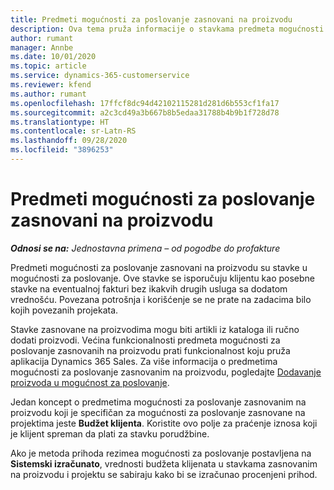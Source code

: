 ```yaml
---
title: Predmeti mogućnosti za poslovanje zasnovani na proizvodu
description: Ova tema pruža informacije o stavkama predmeta mogućnosti za poslovanje zasnovanim na proizvodu u usluzi Project Operations.
author: rumant
manager: Annbe
ms.date: 10/01/2020
ms.topic: article
ms.service: dynamics-365-customerservice
ms.reviewer: kfend
ms.author: rumant
ms.openlocfilehash: 17ffcf8dc94d42102115281d281d6b553cf1fa17
ms.sourcegitcommit: a2c3cd49a3b667b8b5edaa31788b4b9b1f728d78
ms.translationtype: HT
ms.contentlocale: sr-Latn-RS
ms.lasthandoff: 09/28/2020
ms.locfileid: "3896253"
---
```

# <a name="product-based-opportunity-lines"></a>Predmeti mogućnosti za poslovanje zasnovani na proizvodu

_**Odnosi se na:** Jednostavna primena – od pogodbe do profakture_

Predmeti mogućnosti za poslovanje zasnovani na proizvodu su stavke u mogućnosti za poslovanje. Ove stavke se isporučuju klijentu kao posebne stavke na eventualnoj fakturi bez ikakvih drugih usluga sa dodatom vrednošću. Povezana potrošnja i korišćenje se ne prate na zadacima bilo kojih povezanih projekata.

Stavke zasnovane na proizvodima mogu biti artikli iz kataloga ili ručno dodati proizvodi. Većina funkcionalnosti predmeta mogućnosti za poslovanje zasnovanih na proizvodu prati funkcionalnost koju pruža aplikacija Dynamics 365 Sales. Za više informacija o predmetima mogućnosti za poslovanje zasnovanim na proizvodu, pogledajte [Dodavanje proizvoda u mogućnost za poslovanje](https://docs.microsoft.com/dynamics365/sales-enterprise/add-products-opportunity).

Jedan koncept o predmetima mogućnosti za poslovanje zasnovanim na proizvodu koji je specifičan za mogućnosti za poslovanje zasnovane na projektima jeste **Budžet klijenta**. Koristite ovo polje za praćenje iznosa koji je klijent spreman da plati za stavku porudžbine.

Ako je metoda prihoda rezimea mogućnosti za poslovanje postavljena na **Sistemski izračunato**, vrednosti budžeta klijenata u stavkama zasnovanim na proizvodu i projektu se sabiraju kako bi se izračunao procenjeni prihod.
